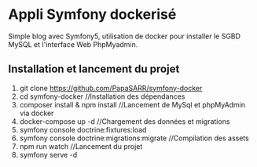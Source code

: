 # Appli Symfony dockerisé
Simple blog avec Symfony5, utilisation de docker pour installer le 
SGBD MySQL et l'interface Web PhpMyadmin.

## Installation et lancement du projet
1. git clone https://github.com/PapaSARR/symfony-docker
2. cd symfony-docker
   //Installation des dépendances
3. composer install & npm install
   //Lancement de MySql et phpMyAdmin via docker
4. docker-compose up -d
   //Chargement des données et migrations
5. symfony console doctrine:fixtures:load
6. symfony console doctrine:migrations:migrate
   //Compilation des assets
7. npm run watch
   //Lancement du projet
8. symfony serve -d
